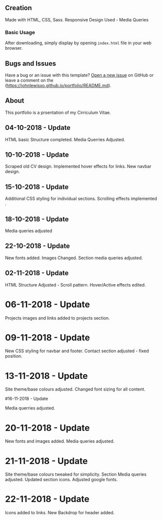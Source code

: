 
## Creation

Made with HTML, CSS, Sass.
Responsive Design Used - Media Queries

### Basic Usage

After downloading, simply display by opening `index.html` file in your web browser.


## Bugs and Issues

Have a bug or an issue with this template? [Open a new issue](https://johnlewisxo.github.io/portfolio/) on GitHub or leave a comment on the (https://johnlewisxo.github.io/portfolio/README.md).

## About

This portfolio is a prsentation of my Cirriculum Vitae.

## 04-10-2018 - Update

HTML basic Structure completed.
Media Querries Adjusted.

## 10-10-2018 - Update

Scraped old CV design.
Implemented hover effects for links.
New navbar design.

## 15-10-2018 - Update

Additional CSS styling for individual sections.
Scrolling effects implemented .

## 18-10-2018 - Update

Media queries adjusted

## 22-10-2018 - Update

New fonts added.
Images Changed.
Section media queries adjusted.

## 02-11-2018 - Update

HTML Structure Adjusted - Scroll pattern.
Hover/Active effects edited.

# 06-11-2018 - Update

Projects images and links added to projects section.

# 09-11-2018 - Update

New CSS styling for navbar and footer.
Contact section adjusted - fixed position.

# 13-11-2018 - Update

Site theme/base colours adjusted.
Changed font sizing for all content.

#16-11-2018 - Update

Media querries adjusted.

# 20-11-2018 - Update

New fonts and images added.
Media queries adjusted.

# 21-11-2018 - Update

Site theme/base colours tweaked for simplicity.
Section Media queries adjusted.
Updated section icons.
Adjusted google fonts.

# 22-11-2018 - Update

Icons added to links.
New Backdrop for header added.



